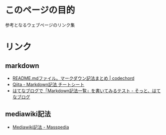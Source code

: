 # このページの目的
参考となるウェブページのリンク集

# リンク
## markdown
- [README.mdファイル。マークダウン記法まとめ | codechord](http://codechord.com/2012/01/readme-markdown/)
- [Qiita - Markdown記法 チートシート](http://qiita.com/Qiita/items/c686397e4a0f4f11683d)
- [はてなブログで「Markdown記法一覧」を書いてみるテスト - そっと、はてなブログ](http://mametanuki.hateblo.jp/entry/2012/09/22/MarkdownList#Unordered%20Lists)

## mediawiki記法
- [Mediawiki記法 - Masspedia](http://axnsword.sakura.ne.jp/mp/index.php?title=Mediawiki%E8%A8%98%E6%B3%95)
